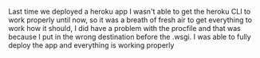 Last time we deployed a heroku app I wasn't able to get the heroku CLI to work properly until now, so it was a breath of fresh air to get everything to work how it should, I did have a problem with the procfile and that was because I put in the wrong destination before the .wsgi. I was able to fully deploy the app and everything is working properly
